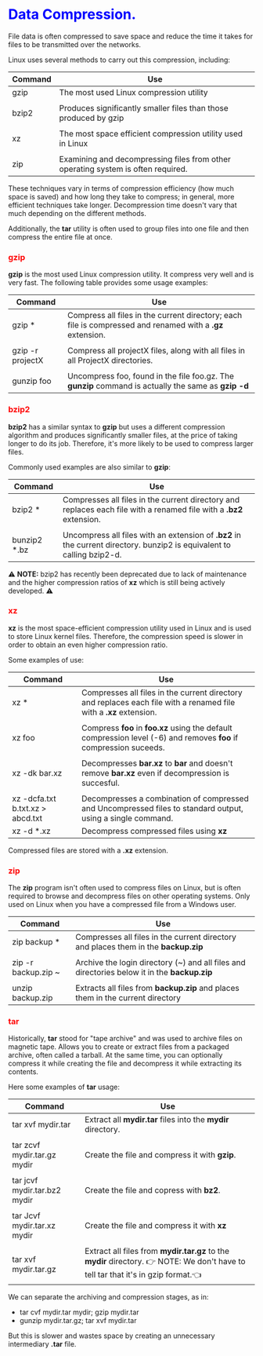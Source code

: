 # <span style="color:blue"> Data Compression. </span>

File data is often compressed to save space and reduce the time it takes for
files to be transmitted over the networks.

Linux uses several methods to carry out this compression, including:

| Command | Use                                                                              |
| ------- | -------------------------------------------------------------------------------- |
| gzip    | The most used Linux compression utility                                          |
|         |                                                                                  |
| bzip2   | Produces significantly smaller files than those produced by gzip                 |
|         |                                                                                  |
| xz      | The most space efficient compression utility used in Linux                       |
|         |                                                                                  |
| zip     | Examining and decompressing files from other operating system is often required. |

These techniques vary in terms of compression efficiency (how much space is
saved) and how long they take to compress; in general, more efficient techniques
take longer. Decompression time doesn't vary that much depending on the
different methods.

Additionally, the **tar** utility is often used to group files into one file and
then compress the entire file at once.

### <span style="color:red">gzip</span>

**gzip** is the most used Linux compression utility. It compress very well and
is very fast. The following table provides some usage examples:

| Command          | Use                                                                                                        |
| ---------------- | ---------------------------------------------------------------------------------------------------------- |
| gzip \*          | Compress all files in the current directory; each file is compressed and renamed with a **.gz** extension. |
|                  |                                                                                                            |
| gzip -r projectX | Compress all projectX files, along with all files in all ProjectX directories.                             |
|                  |                                                                                                            |
| gunzip foo       | Uncompress foo, found in the file foo.gz. The **gunzip** command is actually the same as **gzip -d**       |

### <span style="color:red">bzip2</span>

**bzip2** has a similar syntax to **gzip** but uses a different compression
algorithm and produces significantly smaller files, at the price of taking
longer to do its job. Therefore, it's more likely to be used to compress larger
files.

Commonly used examples are also similar to **gzip**:

| Command       | Use                                                                                                                    |
| ------------- | ---------------------------------------------------------------------------------------------------------------------- |
| bzip2 \*      | Compresses all files in the current directory and replaces each file with a renamed file with a **.bz2** extension.    |
|               |                                                                                                                        |
| bunzip2 \*.bz | Uncompress all files with an extension of **.bz2** in the current directory. bunzip2 is equivalent to calling bzip2-d. |

:warning: **NOTE:** bzip2 has recently been deprecated due to lack of
maintenance and the higher compression ratios of **xz** which is still being
actively developed. :warning:

### <span style="color:red">xz</span>

**xz** is the most space-efficient compression utility used in Linux and is used
to store Linux kernel files. Therefore, the compression speed is slower in order
to obtain an even higher compression ratio.

Some examples of use:

| Command                          | Use                                                                                                                 |
| -------------------------------- | ------------------------------------------------------------------------------------------------------------------- |
| xz \*                            | Compresses all files in the current directory and replaces each file with a renamed file with a **.xz** extension.  |
|                                  |                                                                                                                     |
| xz foo                           | Compress **foo** in **foo.xz** using the default compression level (-6) and removes **foo** if compression suceeds. |
|                                  |                                                                                                                     |
| xz -dk bar.xz                    | Decompresses **bar.xz** to **bar** and doesn't remove **bar.xz** even if decompression is succesful.                |
|                                  |                                                                                                                     |
| xz -dcfa.txt b.txt.xz > abcd.txt | Decompresses a combination of compressed and Uncompressed files to standard output, using a single command.         |
| xz -d \*.xz                      | Decompress compressed files using **xz**                                                                            |

Compressed files are stored with a **.xz** extension.

### <span style="color:red">zip</span>

The **zip** program isn't often used to compress files on Linux, but is often
required to browse and decompress files on other operating systems. Only used on
Linux when you have a compressed file from a Windows user.

| Command             | Use                                                                                          |
| ------------------- | -------------------------------------------------------------------------------------------- |
| zip backup \*       | Compresses all files in the current directory and places them in the **backup.zip**          |
|                     |                                                                                              |
| zip -r backup.zip ~ | Archive the login directory (~) and all files and directories below it in the **backup.zip** |
|                     |                                                                                              |
| unzip backup.zip    | Extracts all files from **backup.zip** and places them in the current directory              |

### <span style="color:red">tar</span>

Historically, **tar** stood for "tape archive" and was used to archive files on magnetic tape. Allows you to create or extract files from a packaged archive,
often called a tarball. At the same time, you can optionally compress it while creating the file and decompress it while extracting its contents.

Here some examples of **tar** usage:

| Command                             |                                             Use                                                                                                        |
|-------------------------------------|--------------------------------------------------------------------------------------------------------------------------------------------------------|
| tar xvf mydir.tar                   | Extract all **mydir.tar** files into the **mydir** directory.                                                                                          |
|                                     |                                                                                                                                                        |
| tar zcvf mydir.tar.gz mydir         | Create the file and compress it with **gzip**.                                                                                                         |
|                                     |                                                                                                                                                        | 
| tar jcvf mydir.tar.bz2 mydir        | Create the file and copress with **bz2**.                                                                                                              |
|                                     |                                                                                                                                                        |
| tar Jcvf mydir.tar.xz mydir         | Create the file and compress it with **xz**                                                                                                            |
|                                     |                                                                                                                                                        |
| tar xvf mydir.tar.gz                | Extract all files from **mydir.tar.gz** to the **mydir** directory. :point_right: NOTE: We don't have to tell tar that it's in gzip format.:point_left:|

We can separate the archiving and compression stages, as in:

- tar cvf mydir.tar mydir; gzip mydir.tar
- gunzip mydir.tar.gz; tar xvf mydir.tar

But this is slower and wastes space by creating an unnecessary intermediary **.tar** file.
